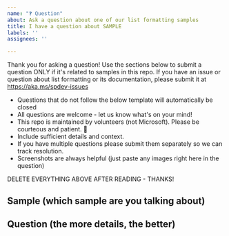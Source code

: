 ```yaml
---
name: "❓ Question"
about: Ask a question about one of our list formatting samples
title: I have a question about SAMPLE
labels: ''
assignees: ''

---
```


Thank you for asking a question! Use the sections below to submit a question ONLY if it's related to samples in this repo. If you have an issue or question about list formatting or its documentation, please submit it at https://aka.ms/spdev-issues

- Questions that do not follow the below template will automatically be closed
- All questions are welcome - let us know what's on your mind!
- This repo is maintained by volunteers (not Microsoft). Please be courteous and patient. 🙂
- Include sufficient details and context.
- If you have multiple questions please submit them separately so we can track resolution.
- Screenshots are always helpful (just paste any images right here in the question)

DELETE EVERYTHING ABOVE AFTER READING - THANKS!

## Sample (which sample are you talking about)


## Question (the more details, the better)
